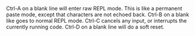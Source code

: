 Ctrl-A on a blank line will enter raw REPL mode. This is like a permanent paste mode, except that characters are not echoed back.
Ctrl-B on a blank like goes to normal REPL mode.
Ctrl-C cancels any input, or interrupts the currently running code.
Ctrl-D on a blank line will do a soft reset.
